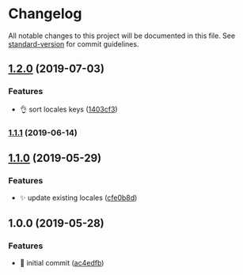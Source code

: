 # Changelog

All notable changes to this project will be documented in this file. See [standard-version](https://github.com/conventional-changelog/standard-version) for commit guidelines.

## [1.2.0](https://github.com/thierrymichel/data-locales/compare/v1.1.1...v1.2.0) (2019-07-03)


### Features

* :ok_hand: sort locales keys ([1403cf3](https://github.com/thierrymichel/data-locales/commit/1403cf3))



### [1.1.1](https://github.com/thierrymichel/data-locales/compare/v1.1.0...v1.1.1) (2019-06-14)



## [1.1.0](https://github.com/thierrymichel/data-locales/compare/v1.0.0...v1.1.0) (2019-05-29)


### Features

* :sparkles: update existing locales ([cfe0b8d](https://github.com/thierrymichel/data-locales/commit/cfe0b8d))



## 1.0.0 (2019-05-28)

### Features

* :tada: initial commit ([ac4edfb](https://github.com/thierrymichel/data-locales/commit/ac4edfb))
